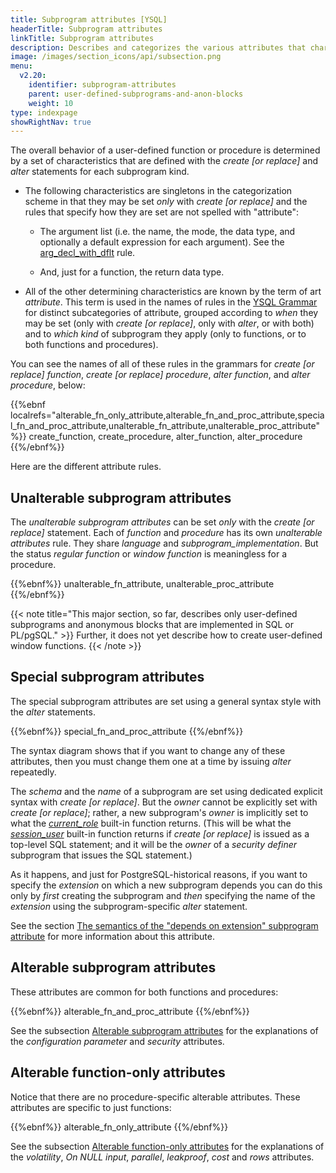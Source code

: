 ```yaml
---
title: Subprogram attributes [YSQL]
headerTitle: Subprogram attributes
linkTitle: Subprogram attributes
description: Describes and categorizes the various attributes that characterize user-defined functions and procedures [YSQL].
image: /images/section_icons/api/subsection.png
menu:
  v2.20:
    identifier: subprogram-attributes
    parent: user-defined-subprograms-and-anon-blocks
    weight: 10
type: indexpage
showRightNav: true
---
```


The overall behavior of a user-defined function or procedure is determined by a set of characteristics that are defined with the _create [or replace]_ and _alter_ statements for each subprogram kind.

- The following characteristics are singletons in the categorization scheme in that they may be set _only_ with _create [or replace]_ and the rules that specify how they are set are not spelled with "attribute":

  - The argument list (i.e. the name, the mode, the data type, and optionally a default expression for each argument). See the [arg_decl_with_dflt](../../../ysql/syntax_resources/grammar_diagrams/#arg-decl-with-dflt) rule.

  - And, just for a function, the return data type.

- All of the other determining characteristics are known by the term of art _attribute_. This term is used in the names of rules in the [YSQL Grammar](../../syntax_resources/grammar_diagrams/) for distinct subcategories of attribute, grouped according to _when_ they may be set (only with _create [or replace]_, only with _alter_, or with both) and to _which kind_ of subprogram they apply (only to functions, or to both functions and procedures).

You can see the names of all of these rules in the grammars for _create [or replace] function_, _create [or replace] procedure_, _alter function_, and _alter procedure_, below:

{{%ebnf localrefs="alterable_fn_only_attribute,alterable_fn_and_proc_attribute,special_fn_and_proc_attribute,unalterable_fn_attribute,unalterable_proc_attribute" %}}
  create_function,
  create_procedure,
  alter_function,
  alter_procedure
{{%/ebnf%}}

Here are the different attribute rules.

## Unalterable subprogram attributes

The _unalterable subprogram attributes_ can be set _only_ with the _create [or replace]_ statement. Each of _function_ and _procedure_ has its own _unalterable attributes_ rule. They share _language_ and _subprogram_implementation_. But the status _regular function_ or _window function_ is meaningless for a procedure.

{{%ebnf%}}
  unalterable_fn_attribute,
  unalterable_proc_attribute
{{%/ebnf%}}

{{< note title="This major section, so far, describes only user-defined subprograms and anonymous blocks that are implemented in SQL or PL/pgSQL." >}}
Further, it does not yet describe how to create user-defined window functions.
{{< /note >}}


## Special subprogram attributes

The special subprogram attributes are set using a general syntax style with the _alter_ statements.

{{%ebnf%}}
  special_fn_and_proc_attribute
{{%/ebnf%}}

The syntax diagram shows that if you want to change any of these attributes, then you must change them one at a time by issuing _alter_ repeatedly.

The _schema_ and the _name_ of a subprogram are set using dedicated explicit syntax with _create [or replace]_. But the _owner_ cannot be explicitly set with _create [or replace]_; rather, a new subprogram's _owner_ is implicitly set to what the _[current_role](https://www.postgresql.org/docs/11/functions-info.html#FUNCTIONS-INFO-SESSION-TABLE)_ built-in function returns. (This will be what the _[session_user](https://www.postgresql.org/docs/11/functions-info.html#FUNCTIONS-INFO-SESSION-TABLE)_ built-in function returns if _create [or replace]_ is issued as a top-level SQL statement; and it will be the _owner_ of a _security definer_ subprogram that issues the SQL statement.)

As it happens, and just for PostgreSQL-historical reasons, if you want to specify the _extension_ on which a new subprogram depends you can do this only by _first_ creating the subprogram and _then_ specifying the name of the _extension_ using the subprogram-specific _alter_ statement.

See the section [The semantics of the "depends on extension" subprogram attribute](depends-on-extension-semantics/) for more information about this attribute.

## Alterable subprogram attributes

These attributes are common for both functions and procedures:

{{%ebnf%}}
  alterable_fn_and_proc_attribute
{{%/ebnf%}}

See the subsection [Alterable subprogram attributes](./alterable-subprogram-attributes/) for the explanations of the _configuration parameter_ and _security_ attributes.

## Alterable function-only attributes

Notice that there are no procedure-specific alterable attributes. These attributes are specific to just functions:

{{%ebnf%}}
  alterable_fn_only_attribute
{{%/ebnf%}}

See the subsection [Alterable function-only attributes](./alterable-function-only-attributes/) for the explanations of the _volatility_, _On NULL input_, _parallel_, _leakproof_, _cost_ and _rows_ attributes.
